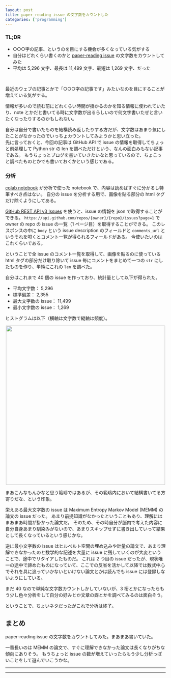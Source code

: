 ```yaml
---
layout: post
title: paper-reading issue の文字数をカウントした
categories: ['programming']
---
```



### TL;DR
- ○○○字の記事、というのを目にする機会が多くなっている気がする
- 自分はどれくらい書くのかと [paper-reading issue](https://github.com/yoheikikuta/paper-reading/issues) の文字数をカウントしてみた
- 平均は 5,296 文字、最長は 11,499 文字、最短は 1,269 文字、だった
<br>

最近のウェブの記事とかで「○○○字の記事です」みたいなのを目にすることが増えている気がする。

情報が多いので読む前にどれくらい時間が掛かるのかを知る情報に使われていたり、note とかだと書いてる時に文字数が出るらしいので何文字書いたぜと言いたくなったりするのかもしれない。

自分は自分で書いたものを結構読み返したりする方だが、文字数はあまり気にしたことがなかったのでいっちょカウントしてみようかと思い立った。  
先に言っておくと、今回の記事は GitHub API で issue の情報を取得してちょっと前処理して Python str の len を調べただけという、なんの面白みもない記事である。
もうちょっとブログを書いていきたいなと思っているので、ちょこっと調べたものとかでも書いておくかという感じである。


### 分析
[colab notebook](https://colab.research.google.com/drive/1WWR2oiGVGAc3q6lT371MrskfUpxaOeKH) が分析で使った notebook で、内容は読めばすぐに分かるし特筆すべき点はない。
自分の issue を分析する用で、画像を貼る部分の html タグだけ除くようにしてある。

[GitHub REST API v3 Issues](https://developer.github.com/v3/issues/) を使うと、issue の情報を json で取得することができる。
`https://api.github.com/repos/{owner}/{repo}/issues?page=1` で owner の repo の issue の一覧（1 ページ目）を取得することができる。
このレスポンスの中に `body` という issue description のフィールドと `comments_url` というそれを叩くとコメント一覧が得られるフィールドがある。
今使いたいのはこれくらいである。

ということで全 issue のコメント一覧を取得して、画像を貼るのに使っている html タグの部分だけ取り除いて issue 毎にコメントをまとめて一つの `str` にしたものを作り、単純にこれの `len` を調べた。

自分はこれまで 40 個の issue を作っており、統計量として以下が得られた。

- 平均文字数： 5,296
- 標準偏差： 2,355
- 最大文字数の issue： 11,499
- 最小文字数の issue： 1,269

ヒストグラムは以下（横軸は文字数で縦軸は頻度）。

<div align="center">
<img src="https://i.imgur.com/AIlvvyB.png" width="500">
</div>

まあこんなもんかなと思う範疇ではあるが、その範疇内において結構書いてる方寄りだな、という印象。

栄えある最大文字数の issue は Maximum Entropy Markov Model (MEMM) の論文の issue だった。
あまり前提知識がなかったということもあり、理解にはまあまあ時間が掛かった論文だ。
そのため、その時自分が脳内で考えた内容に自分自身あまり馴染みがないので、あまりスキップせずに書き出していって結果として長くなっているという感じかな。

逆に最小文字数の issue はヒルベルト空間の埋め込みや計量の論文で、あまり理解できなかったのと数学的な記述を大量に issue に残していくのが大変ということで、途中でリタイアしたものだ。
これは 2 つ目の issue だったが、現状唯一の途中で諦めたものになっていて、ここでの反省を活かして以降では数式中心でそれを具に追っていかないといけない論文とかは読んでも issue には登録しないようにしている。

まだ 40 なので単純な文字数カウントしかしていないが、3 桁とかになったらもう少し色々分析をして自分の好みとか文章の癖とかを調べてみるのは面白そう。

ということで、ちょいネタだったがこれで分析は終了。


## まとめ
paper-reading issue の文字数をカウントしてみた。まあまあ書いていた。

一番長いのは MEMM の論文で、すぐに理解できなかった論文は長くなりがちな傾向にありそう。
もうちょっと issue の数が増えていったらもう少し分析っぽいことをして遊んでいこうかな。

---
---
<br>
